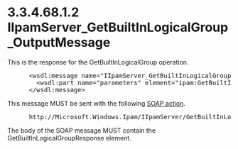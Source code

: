 <html dir="LTR" xmlns:mshelp="http://msdn.microsoft.com/mshelp" xmlns:ddue="http://ddue.schemas.microsoft.com/authoring/2003/5" xmlns:xlink="http://www.w3.org/1999/xlink" xmlns:tool="http://www.microsoft.com/tooltip">
 <body>
 <div id="header">
 <h1 class="heading">3.3.4.68.1.2 IIpamServer_GetBuiltInLogicalGroup_OutputMessage</h1>
 </div>
 <div id="mainSection">
 <div id="mainBody">
 <div id="allHistory" class="saveHistory"></div>
 <div id="sectionSection0" class="section" name="collapseableSection">
 

<p>This is the response for the GetBuiltInLogicalGroup
operation.</p>

<dl>
<dd>
<div><pre> &lt;wsdl:message name=&quot;IIpamServer_GetBuiltInLogicalGroup_OutputMessage&quot;&gt;
   &lt;wsdl:part name=&quot;parameters&quot; element=&quot;ipam:GetBuiltInLogicalGroupResponse&quot; /&gt;
 &lt;/wsdl:message&gt;
</pre></div>
</dd></dl>

<p>This message MUST be sent with the following <a href="21b4a631-8f28-420f-822f-c5f879d5046e.md#gt_c1358651-96c1-4ce0-8e1f-b0b7a94145e3">SOAP action</a>.</p>

<dl>
<dd>
<div><pre> http://Microsoft.Windows.Ipam/IIpamServer/GetBuiltInLogicalGroupResponse
</pre></div>
</dd></dl>

<p>The body of the SOAP message MUST contain the
GetBuiltInLogicalGroupResponse element.</p>


 </div>
 </div>
 </div>
 </body>
</html>